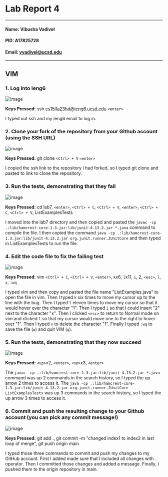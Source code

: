 # Lab Report 4
---
#### Name: Vibusha Vadivel 
#### PID: A17825728 
#### Email: vvadivel@ucsd.edu
---

## VIM 

### 1. Log into ieng6
![image](https://github.com/vibushavadivel/cse15l-lab-reports/assets/102670153/d463149f-d704-4ea7-a5db-28640ceffc9d) 

**Keys Pressed:** ssh cs15lfa23hd@ieng6.ucsd.edu `<enter>` <br>

I typed out ssh and my ieng6 email to log in.

### 2. Clone your fork of the repository from your Github account (using the SSH URL)
![image](https://github.com/vibushavadivel/cse15l-lab-reports/assets/102670153/7c81e2e6-4a9b-464d-a1e8-9ac73766f076)

**Keys Pressed:** git clone `<Ctrl> + V` `<enter>` <br>

I copied the ssh link to the repository i had forked, so I typed git clone and pasted to link to clone the repository.

### 3. Run the tests, demonstrating that they fail
![image](https://github.com/vibushavadivel/cse15l-lab-reports/assets/102670153/e7862b34-87e7-4d05-8fd1-ffb40412a09d)

**Keys Pressed:** cd lab7, `<enter>`, `<Ctrl> + C`, `<Ctrl> + V`, `<enter>`, `<Ctrl> + C`, `<Ctrl> + V`, ListExamplesTests <br>

I moved into the lab7 directory and then copied and pasted the `javac -cp .:lib/hamcrest-core-1.3.jar:lib/junit-4.13.2.jar *.java` command to compile the file. I then copied the command `java -cp .:lib/hamcrest-core-1.3.jar:lib/junit-4.13.2.jar org.junit.runner.JUnitCore` and then typed in ListExamplesTests to run the file.

### 4. Edit the code file to fix the failing test
![image](https://github.com/vibushavadivel/cse15l-lab-reports/assets/102670153/4cdfff7b-e22d-402c-81e6-af0679dbc9e9)

**Keys Pressed:** vim `<Ctrl> + C`, `<Ctrl> + V`, `<enter>`, `k`x6, `l`x11, `i`, 2, `<esc>`, `l`, `x`, `:wq` <br>

I typed vim and then copy and pasted the file name "ListExamples.java" to open the file in vim. Then I typed `k` six times to move my cursor up to the line with the bug. Then I typed `l` eleven times to move my cursor so that it would hover over the character "1". Then I typed `i` so that I could insert "2" next to the character "x". Then I clicked `<esc>` to return to Normal mode on vim and clicked `l` so that my cursor would move one to the right to hover over "1". Then I typed `x` to delete the character "1". Finally I typed `:wq` to save the file (`w`) and quit VIM (`q`).

### 5. Run the tests, demonstrating that they now succeed
![image](https://github.com/vibushavadivel/cse15l-lab-reports/assets/102670153/00212eb1-5bd8-4cb1-a874-1ee0d90ac6c2)

**Keys Pressed:** `<up>`x2, `<enter>`, `<up>`x3, `<enter>` <br>

The `javac -cp .:lib/hamcrest-core-1.3.jar:lib/junit-4.13.2.jar *.java` command was up 2 commands in the search history, so I typed the up arrow 2 times to access it. The `java -cp .:lib/hamcrest-core-1.3.jar:lib/junit-4.13.2.jar org.junit.runner.JUnitCore ListExamplesTests` was up 3 commands in the search history, so I typed the up arrow 3 times to access it. 

### 6. Commit and push the resulting change to your Github account (you can pick any commit message!)
![image](https://github.com/vibushavadivel/cse15l-lab-reports/assets/102670153/e74160ed-fcda-4a5a-9b3f-325933e19a1b)

**Keys Pressed:** git add ., git commit -m "changed index1 to index2 in last loop of merge", git push origin main <br>

I typed those three commands to commit and push my changes to my GitHub account. First I added made sure that I included all changes with `.` operator. 
Then I committed those changes and added a message. Finally, I pushed them to the origin repository in main.

